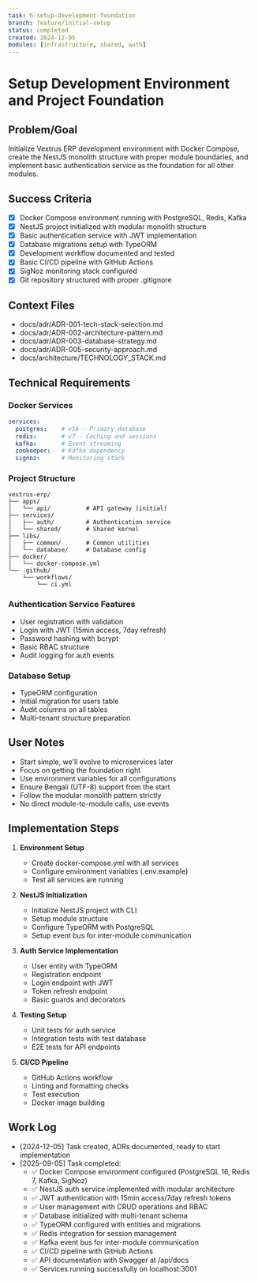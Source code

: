 ```yaml
---
task: h-setup-development-foundation
branch: feature/initial-setup
status: completed
created: 2024-12-05
modules: [infrastructure, shared, auth]
---
```


# Setup Development Environment and Project Foundation

## Problem/Goal
Initialize Vextrus ERP development environment with Docker Compose, create the NestJS monolith structure with proper module boundaries, and implement basic authentication service as the foundation for all other modules.

## Success Criteria
- [x] Docker Compose environment running with PostgreSQL, Redis, Kafka
- [x] NestJS project initialized with modular monolith structure
- [x] Basic authentication service with JWT implementation
- [x] Database migrations setup with TypeORM
- [x] Development workflow documented and tested
- [x] Basic CI/CD pipeline with GitHub Actions
- [x] SigNoz monitoring stack configured
- [x] Git repository structured with proper .gitignore

## Context Files
<!-- Added by context-gathering agent or manually -->
- docs/adr/ADR-001-tech-stack-selection.md
- docs/adr/ADR-002-architecture-pattern.md  
- docs/adr/ADR-003-database-strategy.md
- docs/adr/ADR-005-security-approach.md
- docs/architecture/TECHNOLOGY_STACK.md

## Technical Requirements

### Docker Services
```yaml
services:
  postgres:    # v16 - Primary database
  redis:       # v7 - Caching and sessions
  kafka:       # Event streaming
  zookeeper:   # Kafka dependency
  signoz:      # Monitoring stack
```

### Project Structure
```
vextrus-erp/
├── apps/
│   └── api/          # API gateway (initial)
├── services/
│   ├── auth/         # Authentication service
│   └── shared/       # Shared kernel
├── libs/
│   ├── common/       # Common utilities
│   └── database/     # Database config
├── docker/
│   └── docker-compose.yml
└── .github/
    └── workflows/
        └── ci.yml
```

### Authentication Service Features
- User registration with validation
- Login with JWT (15min access, 7day refresh)
- Password hashing with bcrypt
- Basic RBAC structure
- Audit logging for auth events

### Database Setup
- TypeORM configuration
- Initial migration for users table
- Audit columns on all tables
- Multi-tenant structure preparation

## User Notes
<!-- Rizvi's requirements -->
- Start simple, we'll evolve to microservices later
- Focus on getting the foundation right
- Use environment variables for all configurations
- Ensure Bengali (UTF-8) support from the start
- Follow the modular monolith pattern strictly
- No direct module-to-module calls, use events

## Implementation Steps

1. **Environment Setup**
   - Create docker-compose.yml with all services
   - Configure environment variables (.env.example)
   - Test all services are running

2. **NestJS Initialization**
   - Initialize NestJS project with CLI
   - Setup module structure
   - Configure TypeORM with PostgreSQL
   - Setup event bus for inter-module communication

3. **Auth Service Implementation**
   - User entity with TypeORM
   - Registration endpoint
   - Login endpoint with JWT
   - Token refresh endpoint
   - Basic guards and decorators

4. **Testing Setup**
   - Unit tests for auth service
   - Integration tests with test database
   - E2E tests for API endpoints

5. **CI/CD Pipeline**
   - GitHub Actions workflow
   - Linting and formatting checks
   - Test execution
   - Docker image building

## Work Log
<!-- Updated as work progresses -->
- [2024-12-05] Task created, ADRs documented, ready to start implementation
- [2025-09-05] Task completed:
  - ✅ Docker Compose environment configured (PostgreSQL 16, Redis 7, Kafka, SigNoz)
  - ✅ NestJS auth service implemented with modular architecture
  - ✅ JWT authentication with 15min access/7day refresh tokens
  - ✅ User management with CRUD operations and RBAC
  - ✅ Database initialized with multi-tenant schema
  - ✅ TypeORM configured with entities and migrations
  - ✅ Redis integration for session management
  - ✅ Kafka event bus for inter-module communication
  - ✅ CI/CD pipeline with GitHub Actions
  - ✅ API documentation with Swagger at /api/docs
  - ✅ Services running successfully on localhost:3001